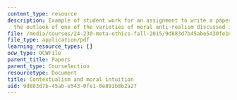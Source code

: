 ```yaml
---
content_type: resource
description: Example of student work for an assignment to write a paper assessing
  the outlook of one of the varieties of moral anti-realism discussed in class.
file: /media/courses/24-230-meta-ethics-fall-2015/9d883d7b45abe5430fe10e891b8b2a27_MIT24_230F15_FinalPaper.pdf
file_type: application/pdf
learning_resource_types: []
ocw_type: OCWFile
parent_title: Papers
parent_type: CourseSection
resourcetype: Document
title: Contextualism and moral intuition
uid: 9d883d7b-45ab-e543-0fe1-0e891b8b2a27
---
```

